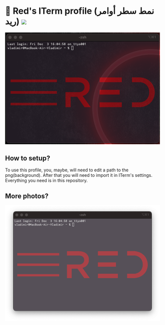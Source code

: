 # 🎩 Red's ITerm profile (نمط سطر أوامر ريد) ![](https://img.shields.io/apm/l/vim-mode)

![plot](./Screenshots/1.png)

## How to setup?

To use this profile, you, maybe, will need to edit a path to the png(background). After that you will need to import it in ITerm's settings. Everything you need is in this repository.

## More photos?

![plot](./Screenshots/2.png)
